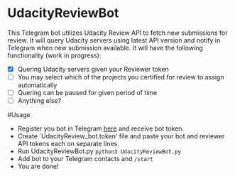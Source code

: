 # UdacityReviewBot
This Telegram bot utilizes Udacity Review API to fetch new submissions for review.
It will query Udacity servers using latest API version and notify in Telegram when new submission available.
It will have the following functionality (work in progress):
- [x] Quering Udacity servers given your Reviewer token
- [ ] You may select which of the projects you certified for review to assign automatically
- [ ] Quering can be paused for given period of time
- [ ] Anything else?

#Usage

- Register you bot in Telegram [here]() and receive bot token.
- Create `UdacityReview_bot.token' file and paste your bot and reviewer API tokens each on separate lines.
- Run UdacityReviewBot.py
`python3 UdacityReviewBot.py`
- Add bot to your Telegram contacts and `/start`
- You are done!

